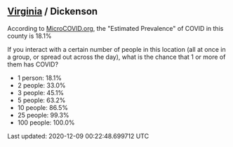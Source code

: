 
## [Virginia](/united-states/virginia) / Dickenson

According to [MicroCOVID.org](http://microcovid.org),
the "Estimated Prevalence" of COVID in this county is 18.1%

If you interact with a certain number of people in this location
(all at once in a group, or spread out across the day), what is the chance that
1 or more of them has COVID?

- 1 person: 18.1%
- 2 people: 33.0%
- 3 people: 45.1%
- 5 people: 63.2%
- 10 people: 86.5%
- 25 people: 99.3%
- 100 people: 100.0%

Last updated: 2020-12-09 00:22:48.699712 UTC
